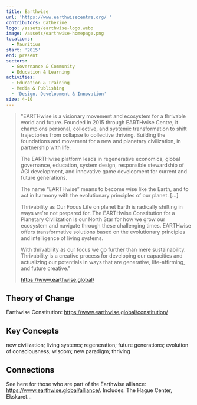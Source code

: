 ```yaml
---
title: Earthwise
url: 'https://www.earthwisecentre.org/ '
contributors: Catherine
logo: /assets/earthwise-logo.webp
image: /assets/earthwise-homepage.png
locations:
  - Mauritius
start: '2015'
end: present
sectors:
  - Governance & Community
  - Education & Learning
activities:
  - Education & Training
  - Media & Publishing
  - 'Design, Development & Innovation'
size: 4-10
---
```

> "EARTHwise is a visionary movement and ecosystem for a thrivable world and future. Founded in 2015 through EARTHwise Centre, it champions personal, collective, and systemic transformation to shift trajectories from collapse to collective thriving. Building the foundations and movement for a new and planetary civilization, in partnership with life.
> 
> The EARTHwise platform leads in regenerative economics, global governance, education, system design, responsible stewardship of AGI development, and innovative game development for current and future generations.
> 
> The name “EARTHwise” means to become wise like the Earth, and to act in harmony with the evolutionary principles of our planet. [...]
> 
> Thrivability as Our Focus
> Life on planet Earth is radically shifting in ways we're not prepared for. The EARTHwise Constitution for a Planetary Civilization is our North Star for how we grow our ecosystem and navigate through these challenging times. EARTHwise offers transformative solutions based on the evolutionary  principles and intelligence of living systems. 
> 
> With thrivability as our focus we go further than mere sustainability. Thrivability is a creative process for developing our capacities and actualizing our potentials in ways that are generative, life-affirming, and future creative."
> 
> https://www.earthwise.global/

## Theory of Change

Earthwise Constitution: https://www.earthwise.global/constitution/

## Key Concepts

new civilization; living systems; regeneration; future generations; evolution of consciousness; wisdom; new paradigm; thriving

## Connections

See here for those who are part of the Earthwise alliance: https://www.earthwise.global/alliance/. Includes: The Hague Center, Ekskaret...
